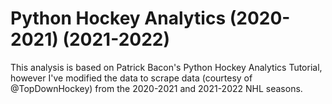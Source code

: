 # Python Hockey Analytics (2020-2021) (2021-2022)
This analysis is based on Patrick Bacon's Python Hockey Analytics Tutorial, however I've modified the data to scrape data (courtesy of @TopDownHockey) from the 2020-2021 and 2021-2022 NHL seasons.
